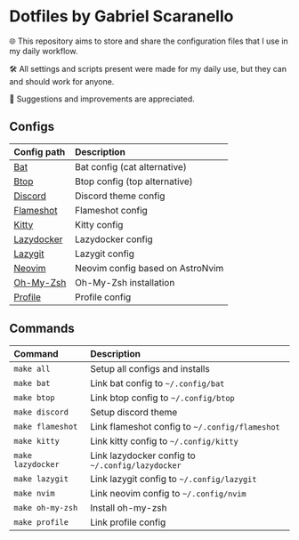 # Dotfiles by Gabriel Scaranello 

🌐 This repository aims to store and share the configuration files that I use in my daily workflow.

🛠️ All settings and scripts present were made for my daily use, but they can and should work for anyone.

🚀 Suggestions and improvements are appreciated.

## Configs  

| Config path                       | Description                      |
| :--                               | :--                              |
| [Bat](./config/bat)               | Bat config (cat alternative)     |
| [Btop](./config/btop)             | Btop config (top alternative)    |
| [Discord](./config/discord)       | Discord theme config             |
| [Flameshot](./config/flameshot)   | Flameshot config                 |
| [Kitty](./config/kitty)           | Kitty config                     |
| [Lazydocker](./config/lazydocker) | Lazydocker config                |
| [Lazygit](./config/lazygit)       | Lazygit config                   |
| [Neovim](./config/nvim)           | Neovim config based on AstroNvim |
| [Oh-My-Zsh](./config/oh-my-zsh)   | Oh-My-Zsh installation           |
| [Profile](./config/profile)       | Profile config                   |

## Commands

| Command           | Description                                      |
| :--               | :--                                              |
| `make all`        | Setup all configs and installs                   |
| `make bat`        | Link bat config to `~/.config/bat`               |
| `make btop`       | Link btop config to `~/.config/btop`             |
| `make discord`    | Setup discord theme                              |
| `make flameshot`  | Link flameshot config to `~/.config/flameshot`   |
| `make kitty`      | Link kitty config to `~/.config/kitty`           |
| `make lazydocker` | Link lazydocker config to `~/.config/lazydocker` |
| `make lazygit`    | Link lazygit config to `~/.config/lazygit`       |
| `make nvim`       | Link neovim config to `~/.config/nvim`           |
| `make oh-my-zsh`  | Install oh-my-zsh                                |
| `make profile`    | Link profile config                              |
